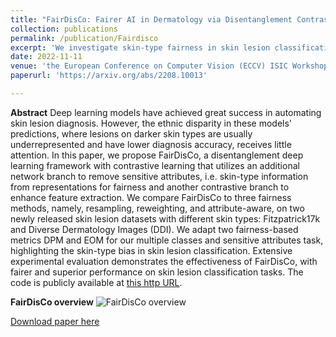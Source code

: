 ```yaml
---
title: "FairDisCo: Fairer AI in Dermatology via Disentanglement Contrastive Learning"
collection: publications
permalink: /publication/Fairdisco
excerpt: 'We investigate skin-type fairness in skin lesion classification datasets and models. We propose FairDisCo, a novel deep neural network featuring disentangled representation learning and contrastive learning to promote fairness and boost classification accuracy.'
date: 2022-11-11
venue: 'the European Conference on Computer Vision (ECCV) ISIC Workshops'
paperurl: 'https://arxiv.org/abs/2208.10013'

---
```

**Abstract**
Deep learning models have achieved great success in automating skin lesion diagnosis. However, the ethnic disparity in these models' predictions, where lesions on darker skin types are usually underrepresented and have lower diagnosis accuracy, receives little attention. In this paper, we propose FairDisCo, a disentanglement deep learning framework with contrastive learning that utilizes an additional network branch to remove sensitive attributes, i.e. skin-type information from representations for fairness and another contrastive branch to enhance feature extraction. We compare FairDisCo to three fairness methods, namely, resampling, reweighting, and attribute-aware, on two newly released skin lesion datasets with different skin types: Fitzpatrick17k and Diverse Dermatology Images (DDI). We adapt two fairness-based metrics DPM and EOM for our multiple classes and sensitive attributes task, highlighting the skin-type bias in skin lesion classification. Extensive experimental evaluation demonstrates the effectiveness of FairDisCo, with fairer and superior performance on skin lesion classification tasks. The code is publicly available at [this http URL](https://github.com/siyi-wind/FairDisCo).

**FairDisCo overview**
![FairDisCo overview](http://nourhanb.github.io/images/Fairdisco_block.jpg)

[Download paper here](http://nourhanb.github.io/files/fairdisco.pdf)
